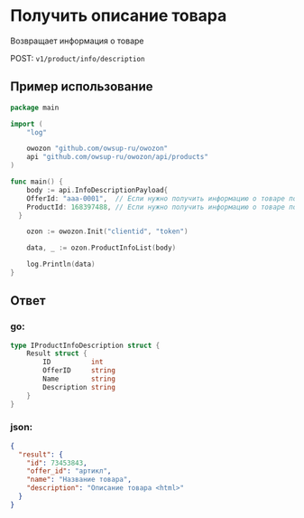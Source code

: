 # Получить описание товара 
Возвращает информация о товаре

POST: ```v1/product/info/description```


## Пример использование

```go
package main

import (
	"log"

	owozon "github.com/owsup-ru/owozon"
	api "github.com/owsup-ru/owozon/api/products"
)

func main() {
	body := api.InfoDescriptionPayload{
    OfferId: "aaa-0001",  // Если нужно получить информацию о товаре по артиклу
    ProductId: 168397488, // Если нужно получить информацию о товаре по id 
  }

	ozon := owozon.Init("clientid", "token")

	data, _ := ozon.ProductInfoList(body)

	log.Println(data)
}
```


## Ответ 

### go:

```go
type IProductInfoDescription struct {
	Result struct {
		ID          int   
		OfferID     string
		Name        string
		Description string
	} 
}
```

### json:

```json
{
  "result": {
    "id": 73453843,
    "offer_id": "артикл",
    "name": "Название товара",
    "description": "Описание товара <html>"
  }
}
```